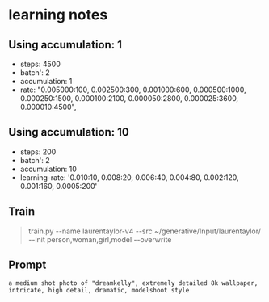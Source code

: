 # learning notes

## Using accumulation: 1

- steps: 4500
- batch': 2
- accumulation: 1
- rate: "0.005000:100, 0.002500:300, 0.001000:600, 0.000500:1000, 0.000250:1500, 0.000100:2100, 0.000050:2800, 0.000025:3600, 0.000010:4500",

## Using accumulation: 10

- steps: 200
- batch': 2
- accumulation: 10
- learning-rate: '0.010:10, 0.008:20, 0.006:40, 0.004:80, 0.002:120, 0.001:160, 0.0005:200'

## Train

> train.py --name laurentaylor-v4 --src ~/generative/Input/laurentaylor/ --init person,woman,girl,model --overwrite

## Prompt

    a medium shot photo of "dreamkelly", extremely detailed 8k wallpaper, intricate, high detail, dramatic, modelshoot style
